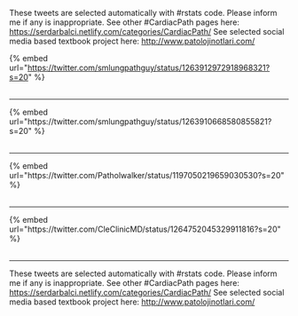 

These tweets are selected automatically with #rstats code. Please inform me if any is inappropriate.
See other #CardiacPath pages here: https://serdarbalci.netlify.com/categories/CardiacPath/ 
See selected social media based textbook project here: http://www.patolojinotlari.com/

{% embed url="https://twitter.com/smlungpathguy/status/1263912972918968321?s=20" %}<br>
<br>
<hr>
{% embed url="https://twitter.com/smlungpathguy/status/1263910668580855821?s=20" %}<br>
<br>
<hr>
{% embed url="https://twitter.com/Patholwalker/status/1197050219659030530?s=20" %}<br>
<br>
<hr>
{% embed url="https://twitter.com/CleClinicMD/status/1264752045329911816?s=20" %}<br>
<br>
<hr>


These tweets are selected automatically with #rstats code. Please inform me if any is inappropriate.
See other #CardiacPath pages here: https://serdarbalci.netlify.com/categories/CardiacPath/ 
See selected social media based textbook project here: http://www.patolojinotlari.com/
